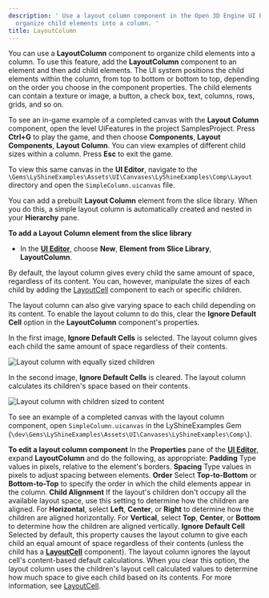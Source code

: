 ```yaml
---
description: ' Use a layout column component in the Open 3D Engine UI Editor to
  organize child elements into a column. '
title: LayoutColumn
---
```


You can use a **LayoutColumn** component to organize child elements into a column. To use this feature, add the **LayoutColumn** component to an element and then add child elements. The UI system positions the child elements within the column, from top to bottom or bottom to top, depending on the order you choose in the component properties. The child elements can contain a texture or image, a button, a check box, text, columns, rows, grids, and so on.

To see an in-game example of a completed canvas with the **Layout Column** component, open the level UiFeatures in the project SamplesProject. Press **Ctrl+G** to play the game, and then choose **Components**, **Layout Components**, **Layout Column**. You can view examples of different child sizes within a column. Press **Esc** to exit the game.

To view this same canvas in the **UI Editor**, navigate to the `\Gems\LyShineExamples\Assets\UI\Canvases\LyShineExamples\Comp\Layout` directory and open the `SimpleColumn.uicanvas` file.

You can add a prebuilt **Layout Column** element from the slice library. When you do this, a simple layout column is automatically created and nested in your **Hierarchy** pane.

**To add a Layout Column element from the slice library**
+ In the [**UI Editor**](/docs/user-guide/interactivity/user-interface/editor/working), choose **New**, **Element from Slice Library**, **LayoutColumn**.

 By default, the layout column gives every child the same amount of space, regardless of its content. You can, however, manipulate the sizes of each child by adding the [LayoutCell](/docs/user-guide/interactivity/user-interface/editor/components/components-layout-cell) component to each or specific children.

The layout column can also give varying space to each child depending on its content. To enable the layout column to do this, clear the **Ignore Default Cell** option in the **LayoutColumn** component's properties.

In the first image, **Ignore Default Cells** is selected. The layout column gives each child the same amount of space regardless of their contents.

![Layout column with equally sized children](/images/user-guide/game_ui_editor/ui-editor-components-layout-column-ignore.png)

In the second image, **Ignore Default Cells** is cleared. The layout column calculates its children's space based on their contents.

![Layout column with children sized to content](/images/user-guide/game_ui_editor/ui-editor-components-layout-column-clear.png)

To see an example of a completed canvas with the layout column component, open `SimpleColumn.uicanvas` in the LyShineExamples Gem \(`\dev\Gems\LyShineExamples\Assets\UI\Canvases\LyShineExamples\Comp\`\).

**To edit a layout column component**
In the **Properties** pane of the [**UI Editor**](/docs/user-guide/interactivity/user-interface/editor/working), expand **LayoutColumn** and do the following, as appropriate:
****Padding****
Type values in pixels, relative to the element's borders.
****Spacing****
Type values in pixels to adjust spacing between elements.
****Order****
Select **Top-to-Bottom** or **Bottom-to-Top** to specify the order in which the child elements appear in the column.
****Child Alignment****
If the layout's children don't occupy all the available layout space, use this setting to determine how the children are aligned.
For **Horizontal**, select **Left**, **Center**, or **Right** to determine how the children are aligned horizontally.
For **Vertical**, select **Top**, **Center**, or **Bottom** to determine how the children are aligned vertically.
****Ignore Default Cell****
Selected by default, this property causes the layout column to give each child an equal amount of space regardless of their contents (unless the child has a [**LayoutCell**](/docs/user-guide/interactivity/user-interface/editor/components/components-layout-cell) component). The layout column ignores the layout cell's content-based default calculations.
When you clear this option, the layout column uses the children's layout cell calculated values to determine how much space to give each child based on its contents. For more information, see [LayoutCell](/docs/user-guide/interactivity/user-interface/editor/components/components-layout-cell).
